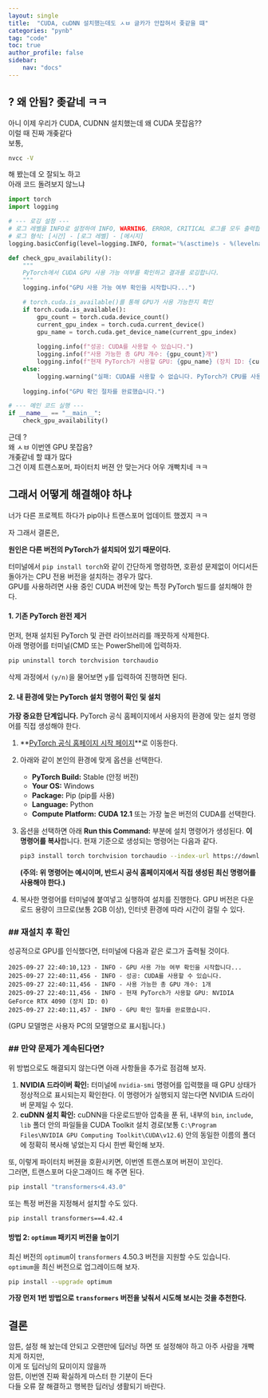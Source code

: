 ```yaml
---
layout: single
title:  "CUDA, cuDNN 설치했는데도 ㅅㅂ 글카가 안잡혀서 좆같을 떄"
categories: "pynb"
tag: "code"
toc: true
author_profile: false
sidebar:
    nav: "docs"
---
```



## ? 왜 안됨? 좆같네 ㅋㅋ
아니 이제 우리가 CUDA, CUDNN 설치했는데 왜 CUDA 못잡음??  
이럴 때 진짜 개좆같다  
보통,  
```bash
nvcc -V
```
해 봤는데 오 잘되노 하고  
아래 코드 돌려보지 않느냐  

```python
import torch
import logging

# --- 로깅 설정 ---
# 로그 레벨을 INFO로 설정하여 INFO, WARNING, ERROR, CRITICAL 로그를 모두 출력합니다.
# 로그 형식: [시간] - [로그 레벨] - [메시지]
logging.basicConfig(level=logging.INFO, format='%(asctime)s - %(levelname)s - %(message)s')

def check_gpu_availability():
    """
    PyTorch에서 CUDA GPU 사용 가능 여부를 확인하고 결과를 로깅합니다.
    """
    logging.info("GPU 사용 가능 여부 확인을 시작합니다...")

    # torch.cuda.is_available()를 통해 GPU가 사용 가능한지 확인
    if torch.cuda.is_available():
        gpu_count = torch.cuda.device_count()
        current_gpu_index = torch.cuda.current_device()
        gpu_name = torch.cuda.get_device_name(current_gpu_index)
        
        logging.info(f"성공: CUDA를 사용할 수 있습니다.")
        logging.info(f"사용 가능한 총 GPU 개수: {gpu_count}개")
        logging.info(f"현재 PyTorch가 사용할 GPU: {gpu_name} (장치 ID: {current_gpu_index})")
    else:
        logging.warning("실패: CUDA를 사용할 수 없습니다. PyTorch가 CPU를 사용합니다.")
    
    logging.info("GPU 확인 절차를 완료했습니다.")

# --- 메인 코드 실행 ---
if __name__ == "__main__":
    check_gpu_availability()
```  
근데 ?  
왜 ㅅㅂ 이번엔 GPU 못잡음?  
개좆같네 할 떄가 많다  
그건 이제 트랜스포머, 파이터치 버젼 안 맞는거다 어우 개빡치네 ㅋㅋ  

## 그래서 어떻게 해결해야 하냐
너가 다른 프로젝트 하다가 pip이나 트랜스포머 업데이트 했겠지 ㅋㅋ  

자 그래서 결론은,  

**원인은 다른 버전의 PyTorch가 설치되어 있기 때문이다.**  

터미널에서 `pip install torch`와 같이 간단하게 명령하면, 호환성 문제없이 어디서든 돌아가는 CPU 전용 버전을 설치하는 경우가 많다.  
GPU를 사용하려면 사용 중인 CUDA 버전에 맞는 특정 PyTorch 빌드를 설치해야 한다.  

#### 1. 기존 PyTorch 완전 제거

먼저, 현재 설치된 PyTorch 및 관련 라이브러리를 깨끗하게 삭제한다.  
아래 명령어를 터미널(CMD 또는 PowerShell)에 입력하자.  

```bash
pip uninstall torch torchvision torchaudio
```

삭제 과정에서 `(y/n)`을 물어보면 `y`를 입력하여 진행하면 된다.  

#### **2. 내 환경에 맞는 PyTorch 설치 명령어 확인 및 설치**

**가장 중요한 단계입니다.** PyTorch 공식 홈페이지에서 사용자의 환경에 맞는 설치 명령어를 직접 생성해야 한다.  

1.  \*\*[PyTorch 공식 홈페이지 시작 페이지](https://pytorch.org/get-started/locally/)\*\*로 이동한다.  

2.  아래와 같이 본인의 환경에 맞게 옵션을 선택한다.  

      * **PyTorch Build:** Stable (안정 버전)  
      * **Your OS:** Windows  
      * **Package:** Pip (pip를 사용)  
      * **Language:** Python  
      * **Compute Platform:** **CUDA 12.1** 또는 가장 높은 버전의 CUDA를 선택한다.  

3.  옵션을 선택하면 아래 **Run this Command:** 부분에 설치 명령어가 생성된다. **이 명령어를 복사**합니다. 현재 기준으로 생성되는 명령어는 다음과 같다.  

    ```bash
    pip3 install torch torchvision torchaudio --index-url https://download.pytorch.org/whl/cu121
    ```

    **(주의: 위 명령어는 예시이며, 반드시 공식 홈페이지에서 직접 생성된 최신 명령어를 사용해야 한다.)**  

4.  복사한 명령어를 터미널에 붙여넣고 실행하여 설치를 진행한다. GPU 버전은 다운로드 용량이 크므로(보통 2GB 이상), 인터넷 환경에 따라 시간이 걸릴 수 있다.  


### \#\# 재설치 후 확인

성공적으로 GPU를 인식했다면, 터미널에 다음과 같은 로그가 출력될 것이다.

```
2025-09-27 22:40:10,123 - INFO - GPU 사용 가능 여부 확인을 시작합니다...
2025-09-27 22:40:11,456 - INFO - 성공: CUDA를 사용할 수 있습니다.
2025-09-27 22:40:11,456 - INFO - 사용 가능한 총 GPU 개수: 1개
2025-09-27 22:40:11,456 - INFO - 현재 PyTorch가 사용할 GPU: NVIDIA GeForce RTX 4090 (장치 ID: 0)
2025-09-27 22:40:11,457 - INFO - GPU 확인 절차를 완료했습니다.
```

(GPU 모델명은 사용자 PC의 모델명으로 표시됩니다.)

### \#\# 만약 문제가 계속된다면?

위 방법으로도 해결되지 않는다면 아래 사항들을 추가로 점검해 보자.  

1.  **NVIDIA 드라이버 확인:** 터미널에 `nvidia-smi` 명령어를 입력했을 때 GPU 상태가 정상적으로 표시되는지 확인한다. 이 명령어가 실행되지 않는다면 NVIDIA 드라이버 문제일 수 있다.  
2.  **cuDNN 설치 확인:** cuDNN을 다운로드받아 압축을 푼 뒤, 내부의 `bin`, `include`, `lib` 폴더 안의 파일들을 CUDA Toolkit 설치 경로(보통 `C:\Program Files\NVIDIA GPU Computing Toolkit\CUDA\v12.6`) 안의 동일한 이름의 폴더에 정확히 복사해 넣었는지 다시 한번 확인해 보자.  


또, 이렇게 파이터치 버젼을 호환시키면, 이번엔 트랜스포머 버젼이 꼬인다.  
그러면, 트랜스포머 다운그래이드 해 주면 된다.  
```bash
pip install "transformers<4.43.0"
```

또는 특정 버전을 지정해서 설치할 수도 있다.  

```bash
pip install transformers==4.42.4
```

#### **방법 2: `optimum` 패키지 버전을 높이기**

최신 버전의 `optimum`이 `transformers` 4.50.3 버전을 지원할 수도 있습니다.  
`optimum`을 최신 버전으로 업그레이드해 보자.  

```bash
pip install --upgrade optimum
```

**가장 먼저 1번 방법으로 `transformers` 버전을 낮춰서 시도해 보시는 것을 추천한다.**  

## 결론
암튼, 설정 해 놨는데 안되고 오랜만에 딥러닝 하면 또 설정해야 하고 아주 사람을 개빡치게 하지만,  
이게 또 딥러닝의 묘미이지 않을까  
암튼, 이번엔 진짜 확실하게 마스터 한 기분이 든다  
다들 오류 잘 해결하고 행복한 딥러닝 생활되기 바란다.  